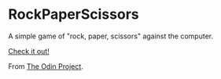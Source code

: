 # RockPaperScissors
A simple game of "rock, paper, scissors" against the computer.

<a href="https://tashawolff.github.io/RockPaperScissors/">Check it out!</a>

From <a href="https://www.theodinproject.com/">The Odin Project</a>.
